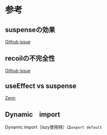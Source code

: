 # 参考

## suspenseの効果
[Github issue](https://github.com/reactwg/react-18/discussions/37)

## recoilの不完全性
[Github issue](https://github.com/preactjs/preact/issues/3841)

## useEffect vs suspense
[Zenn](https://zenn.dev/takagimeow/articles/switch-from-useeffect-to-suspense#useeffect%E3%82%92%E4%BD%BF%E3%81%86%E5%A0%B4%E5%90%88%E3%81%AB%E9%96%8B%E7%99%BA%E8%80%85%E3%81%8C%E6%84%8F%E8%AD%98%E3%81%99%E3%82%8B%E3%81%93%E3%81%A8)

## Dynamic　import
Dynamic import（lazy使用時）は`export default`